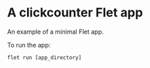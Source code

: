 # A clickcounter Flet app

An example of a minimal Flet app.

To run the app:

```
flet run [app_directory]
```